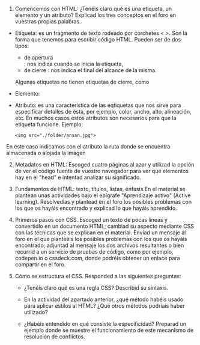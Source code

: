 1.  Comencemos con HTML: ¿Tenéis claro qué es una etiqueta, un elemento y un atributo? Explicad los tres conceptos en el foro en vuestras propias palabras.

* Etiqueta: es un fragmento de texto rodeado por corchetes < >. Son la forma que tenemos para escribir código HTML. Pueden ser de dos tipos:

  - de apertura <div>: nos indica cuando se inicia la etiqueta,
  - de cierre </div>: nos indica el final del alcance de la misma.

  Algunas etiquetas no tienen etiquetas de cierre, como <img>

* Elemento:

* Atributo: es una característica de las eqtiquetas que nos sirve para especificar detalles de ésta, por ejemplo, color, ancho, alto, alineación, etc. En muchos casos estos atributos son necesarios para que la etiqueta funcione. Ejemplo:

   `<img src="./folder/ansan.jpg">`

En este caso indicamos con el atributo la ruta donde se encuentra almacenada o alojada la imagen <img>

2. Metadatos en HTML: Escoged cuatro páginas al azar y utilizad la opción de ver el código fuente de vuestro navegador para ver qué elementos hay en el "head" e intentad analizar su significado.

3. Fundamentos de HTML: texto, títulos, listas, énfasis.En el material se plantean unas actividades bajo el epígrafe "Aprendizaje activo" (Active learning). Resolvedlas y plantead en el foro los posibles problemas con los que os hayáis encontrado y explicad lo que hayáis aprendido.

4. Primeros pasos con CSS. Escoged un texto de pocas líneas y convertidlo en un documento HTML; cambiad su aspecto mediante CSS con las técnicas que se explican en el material. Enviad un mensaje al foro en el que planteéis los posibles problemas con los que os hayáis encontrado; adjuntad al mensaje los dos archivos resultantes o bien recurrid a un servicio de pruebas de código, como por ejemplo, codepen.io o cssdeck.com, donde podréis obtener un enlace para compartir en el foro.

5. Cómo se estructura el CSS. Responded a las siguientes preguntas:

   * ¿Tenéis claro qué es una regla CSS? Describid su sintaxis.

   * En la actividad del apartado anterior, ¿qué método habéis usado para aplicar estilos al HTML? ¿Qué otros métodos podríais haber utilizado?

   * ¿Habéis entendido en qué consiste la especificidad? Preparad un ejemplo donde se muestre el funcionamiento de este mecanismo de resolución de conflictos.
